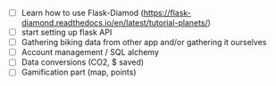 - [ ] Learn how to use Flask-Diamod (https://flask-diamond.readthedocs.io/en/latest/tutorial-planets/)
- [ ] start setting up flask API 
- [ ] Gathering biking data from other app and/or gathering it ourselves
- [ ] Account management / SQL alchemy
- [ ] Data conversions (CO2, $ saved)
- [ ] Gamification part (map, points)
